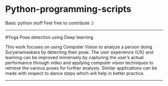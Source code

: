 # Python-programming-scripts

Basic python stuff
Feel free to contribute :)
_____________________________________________________________________________________________________________________________________________________
#Yoga Pose detection using Deep learning

This work focuses on using Computer Vision to analyze a person doing Suryanamaskara by detecting their pose. The user experience (UX) and learning can be improved immensely by capturing the user’s actual performance through video and applying computer vision techniques to retrieve the various poses for further analysis. Similar applications can be made with respect to dance steps which will help in better practice.
_____________________________________________________________________________________________________________________________________________________
